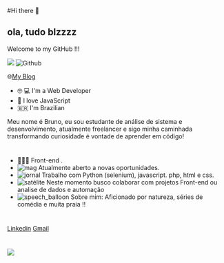 #Hi there 👋

## ola, tudo  blzzzz 
Welcome to my GitHub !!!

![](https://visitor-badge.laobi.icu/badge?page_id=BrunoRagenr.BrunoRagner) ![Github](https://img.shields.io/github/followers/BrunoRagner?label=Follow&style=social)



🌐[My Blog](https://)
- :nerd_face: :computer: I'm a Web Developer
- :blue_heart: I love JavaScript
- 🇧🇷 I'm Brazilian

Meu nome é Bruno, eu sou estudante de análise de sistema e desenvolvimento, atualmente freelancer e sigo minha caminhada transformando  curiosidade é vontade de aprender em código!
#
-   👨🏻‍💻 Front-end .
-   ![mag](https://github.githubassets.com/images/icons/emoji/unicode/1f50d.png) Atualmente aberto a novas oportunidades.
-   ![jornal](https://github.githubassets.com/images/icons/emoji/unicode/1f4f0.png) Trabalho com Python (selenium), javascript. php, html e css.
-   ![satélite](https://github.githubassets.com/images/icons/emoji/unicode/1f4e1.png) Neste momento busco colaborar com projetos Front-end ou analise de dados e automação 
-   ![speech_balloon](https://github.githubassets.com/images/icons/emoji/unicode/1f4ac.png) Sobre mim: Aficionado por  natureza, séries de comédia e  muita praia !!
#


[Linkedin](https://www.linkedin.com/in/bruno-ragner-ab295a206/) 
[Gmail](brunooragnner@gmail.com)


#
<img align="center" src="https://github-readme-stats.vercel.app/api/top-langs/?username=BrunoRagner&theme=light">
